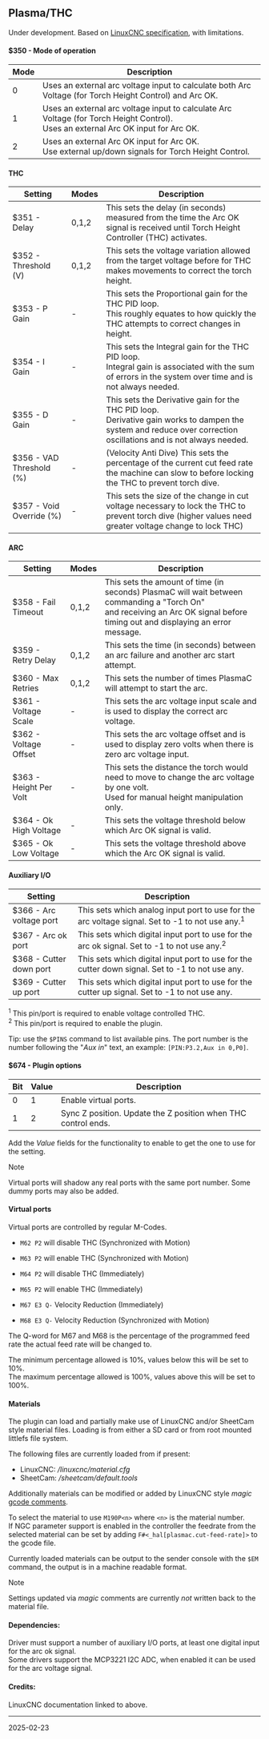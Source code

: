 ## Plasma/THC

Under development. Based on [LinuxCNC specification](http://linuxcnc.org/docs/2.8/html/plasma/plasmac-user-guide.html#config-panel), with limitations.

#### $350 - Mode of operation

| Mode | Description |
|------|-------------|
| 0    | Uses an external arc voltage input to calculate both Arc Voltage (for Torch Height Control) and Arc OK.|
| 1    | Uses an external arc voltage input to calculate Arc Voltage (for Torch Height Control).<br>Uses an external Arc OK input for Arc OK.|
| 2    | Uses an external Arc OK input for Arc OK.<br>Use external up/down signals for Torch Height Control.|

#### THC

| Setting                    | Modes | Description |
|----------------------------|-------|-------------|
| $351 - Delay               | 0,1,2 | This sets the delay (in seconds) measured from the time the Arc OK signal is received until Torch Height Controller (THC) activates.|
| $352 - Threshold \(V\)     | 0,1,2 | This sets the voltage variation allowed from the target voltage before for THC makes movements to correct the torch height.|
| $353 - P Gain              | - | This sets the Proportional gain for the THC PID loop.<br>This roughly equates to how quickly the THC attempts to correct changes in height. |
| $354 - I Gain              | - | This sets the Integral gain for the THC PID loop.<br>Integral gain is associated with the sum of errors in the system over time and is not always needed.|
| $355 - D Gain              | - | This sets the Derivative gain for the THC PID loop.<br>Derivative gain works to dampen the system and reduce over correction oscillations and is not always needed.|
| $356 - VAD Threshold \(%\) | - | \(Velocity Anti Dive\) This sets the percentage of the current cut feed rate the machine can slow to before locking the THC to prevent torch dive.|
| $357 - Void Override \(%\) | - | This sets the size of the change in cut voltage necessary to lock the THC to prevent torch dive \(higher values need greater voltage change to lock THC\)|

#### ARC

| Setting                | Modes | Description |
|------------------------|-------|-------------|
| $358 - Fail Timeout    | 0,1,2 | This sets the amount of time (in seconds) PlasmaC will wait between commanding a "Torch On"<br>and receiving an Arc OK signal before timing out and displaying an error message.|
| $359 - Retry Delay     | 0,1,2 | This sets the time (in seconds) between an arc failure and another arc start attempt.
| $360 - Max Retries     | 0,1,2 | This sets the number of times PlasmaC will attempt to start the arc.|
| $361 - Voltage Scale   | - | This sets the arc voltage input scale and is used to display the correct arc voltage.|
| $362 - Voltage Offset  | - | This sets the arc voltage offset and is used to display zero volts when there is zero arc voltage input.|
| $363 - Height Per Volt | - | This sets the distance the torch would need to move to change the arc voltage by one volt.<br>Used for manual height manipulation only.|
| $364 - Ok High Voltage | - | This sets the voltage threshold below which Arc OK signal is valid.|
| $365 - Ok Low Voltage  | - | This sets the voltage threshold above which the Arc OK signal is valid.|

#### Auxiliary I/O

| Setting                 | Description |
|-------------------------|-------------|
| $366 - Arc voltage port | This sets which analog input port to use for the arc voltage signal. Set to -1 to not use any.<sup>1</sup> |
| $367 - Arc ok port      | This sets which digital input port to use for the arc ok signal. Set to -1 to not use any.<sup>2</sup> |
| $368 - Cutter down port | This sets which digital input port to use for the cutter down signal. Set to -1 to not use any. |
| $369 - Cutter up port   | This sets which digital input port to use for the cutter up signal. Set to -1 to not use any. |

<sup>1</sup> This pin/port is required to enable voltage controlled THC.  
<sup>2</sup> This pin/port is required to enable the plugin.

Tip: use the `$PINS` command to list available pins. The port number is the number following the "_Aux in_" text, an example: `[PIN:P3.2,Aux in 0,P0]`.

#### $674 - Plugin options

| Bit | Value |Description |
|-----|-------|------------|
| 0   | 1     | Enable virtual ports. |
| 1   | 2     | Sync Z position. Update the Z position when THC control ends. |

Add the _Value_ fields for the functionality to enable to get the one to use for the setting.

> [!NOTE]
> Virtual ports will shadow any real ports with the same port number. Some dummy ports may also be added.

#### Virtual ports

Virtual ports are controlled by regular M-Codes.

* `M62 P2` will disable THC \(Synchronized with Motion\)

* `M63 P2` will enable THC \(Synchronized with Motion\)

* `M64 P2` will disable THC \(Immediately\)

* `M65 P2` will enable THC \(Immediately\)

* `M67 E3 Q-` Velocity Reduction \(Immediately\)

* `M68 E3 Q-` Velocity Reduction \(Synchronized with Motion)

The Q-word for M67 and M68 is the percentage of the programmed feed rate the actual feed rate will be changed to.

The minimum percentage allowed is 10%, values below this will be set to 10%.  
The maximum percentage allowed is 100%, values above this will be set to 100%.

#### Materials

The plugin can load and partially make use of LinuxCNC and/or SheetCam style material files. Loading is from either a SD card or from root mounted littlefs file system.

The following files are currently loaded from if present:
* LinuxCNC: _/linuxcnc/material.cfg_
* SheetCam: _/sheetcam/default.tools_

Additionally materials can be modified or added by LinuxCNC style _magic_ [gcode comments](https://linuxcnc.org/docs/html/plasma/qtplasmac.html#plasma:magic-comments).

To select the material to use `M190P<n>` where `<n>` is the material number.  
If NGC parameter support is enabled in the controller the feedrate from the selected material can be set by adding `F#<_hal[plasmac.cut-feed-rate]>` to the gcode file.

Currently loaded materials can be output to the sender console with the `$EM` command, the output is in a machine readable format.

> [!NOTE]
> Settings updated via _magic_ comments are currently _not_ written back to the material file.

#### Dependencies:

Driver must support a number of auxiliary I/O ports, at least one digital input for the arc ok signal.  
Some drivers support the MCP3221 I2C ADC, when enabled it can be used for the arc voltage signal.

#### Credits:

LinuxCNC documentation linked to above.

---
2025-02-23
